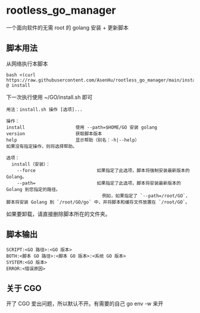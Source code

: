 # rootless_go_manager

一个面向软件的无需 root 的 golang 安装 + 更新脚本

## 脚本用法

从网络执行本脚本
```
bash <(curl https://raw.githubusercontent.com/AsenHu/rootless_go_manager/main/install.sh) @ install
```
下一次执行使用 ~/GO/install.sh 即可

```
用法：install.sh 操作 [选项]...

操作：
install                   使用 --path=$HOME/GO 安装 golang
version                   获取脚本版本
help                      显示帮助（别名：-h|--help）
如果没有指定操作，则将选择帮助。

选项：
  install（安装）：
    --force                       如果指定了此选项，脚本将强制安装最新版本的 Golang。
    --path=                       如果指定了此选项，脚本将安装最新版本的 Golang 到您指定的路径。
                                    例如，如果指定了 `--path=/root/GO`，脚本将安装 Golang 到 `/root/GO/go` 中，并将脚本和缓存文件放置在 `/root/GO`。
```

如果要卸载，请直接删除脚本所在的文件夹。

## 脚本输出

```
SCRIPT:<GO 路径>:<GO 版本>
BOTH:<脚本 GO 路径>:<脚本 GO 版本>:<系统 GO 版本>
SYSTEM:<GO 版本>
ERROR:<错误原因>
```

## 关于 CGO

开了 CGO 爱出问题，所以默认不开。有需要的自己 go env -w 来开
